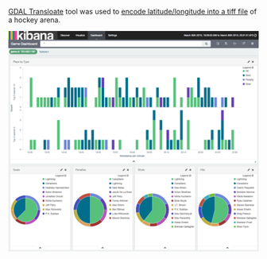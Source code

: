 [GDAL Transloate](http://www.gdal.org/gdal_translate.html) tool was used to [encode latitude/longitude into a tiff file](http://gis.stackexchange.com/questions/159004/how-to-create-gtiff-from-tiff-using-gdal) of a hockey arena.

![Arena Viz](https://github.com/PhaedrusTheGreek/nhl-stats-elasticsearch/blob/master/game.png)



